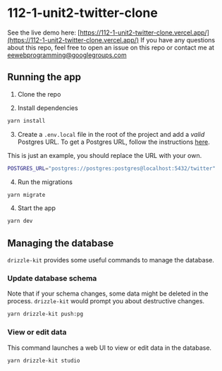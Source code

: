 # 112-1-unit2-twitter-clone

See the live demo here: [https://112-1-unit2-twitter-clone.vercel.app/](https://112-1-unit2-twitter-clone.vercel.app/)
If you have any questions about this repo, feel free to open an issue on this repo or contact me at [eewebprogramming@googlegroups.com](mailto:eewebprogramming@googlegroups.com?subject=twitter-clone%20question)


## Running the app

1. Clone the repo

2. Install dependencies

```bash
yarn install
```

3. Create a `.env.local` file in the root of the project and add a _valid_ Postgres URL. To get a Postgres URL, follow the instructions [here](https://ric2k1.notion.site/Free-postgresql-tutorial-f99605d5c5104acc99b9edf9ab649199?pvs=4).

This is just an example, you should replace the URL with your own.

```bash
POSTGRES_URL="postgres://postgres:postgres@localhost:5432/twitter"
```

4. Run the migrations

```bash
yarn migrate
```

4. Start the app

```bash
yarn dev
```

## Managing the database

`drizzle-kit` provides some useful commands to manage the database.

### Update database schema

Note that if your schema changes, some data might be deleted in the process. `drizzle-kit` would prompt you about destructive changes.

```bash
yarn drizzle-kit push:pg
```

### View or edit data

This command launches a web UI to view or edit data in the database.

```bash
yarn drizzle-kit studio
```
